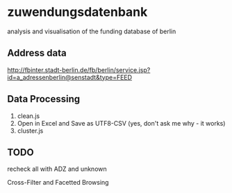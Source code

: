 # zuwendungsdatenbank
analysis and visualisation of the funding database of berlin


## Address data
http://fbinter.stadt-berlin.de/fb/berlin/service.jsp?id=a_adressenberlin@senstadt&type=FEED


## Data Processing

1. clean.js
2. Open in Excel and Save as UTF8-CSV (yes, don't ask me why - it works)
3. cluster.js

## TODO

recheck all with ADZ and unknown


Cross-Filter and Facetted Browsing  